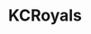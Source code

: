 ---
title: KCRoyals
crosslinks:
- youtubefactsbot
- baseball
- youtubot
- tmsbmeta
- Askme4astory
- botpopularitybot
- kansascity
- MLBStreams
- xkcd
- KansasCityChiefs
- place
- IAmA
- OutOfTheLoop
- WhitMerrifield
- MassdropBot
- john_yukis_bots
- AskReddit
- livven
- tifu
- WahoosTipi
---